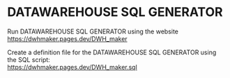 # DATAWAREHOUSE SQL GENERATOR

Run  DATAWAREHOUSE SQL GENERATOR using the website <br>
https://dwhmaker.pages.dev/DWH_maker

Create a definition file for the DATAWAREHOUSE SQL GENERATOR using the SQL script: <br>
https://dwhmaker.pages.dev/DWH_maker.sql
